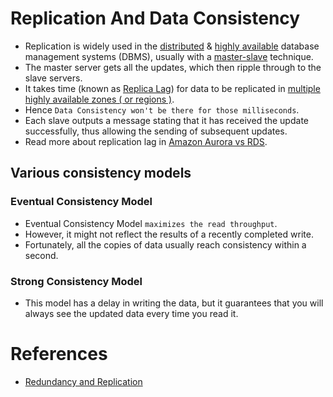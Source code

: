 
# Replication And Data Consistency 
- Replication is widely used in the [distributed](README.md#key-characteristics-of-distributed-systems) & [highly available](HighAvailability.md) database management systems (DBMS), usually with a [master-slave](Scalability.md#db---horizontal-scaling-techniques) technique.
- The master server gets all the updates, which then ripple through to the slave servers.
- It takes time (known as [Replica Lag](https://cloud.google.com/sql/docs/mysql/replication/replication-lag)) for data to be replicated in [multiple highly available zones ( or regions )](../../2_AWSComponents/AWS-Global-Architecture-Region-AZ.md).
- Hence `Data Consistency won't be there for those milliseconds`.
- Each slave outputs a message stating that it has received the update successfully, thus allowing the sending of subsequent updates.
- Read more about replication lag in [Amazon Aurora vs RDS](../../2_AWSComponents/6_DatabaseServices/AWSAuroraVsRDS.md).

## Various consistency models

### Eventual Consistency Model
- Eventual Consistency Model `maximizes the read throughput`.
- However, it might not reflect the results of a recently completed write.
- Fortunately, all the copies of data usually reach consistency within a second.

### Strong Consistency Model
- This model has a delay in writing the data, but it guarantees that you will always see the updated data every time you read it.

# References
- [Redundancy and Replication](https://github.com/jeremyyew/tech-prep-jeremy.io/blob/master/systems-design/topics/databases/redundancy-and-replication.md)